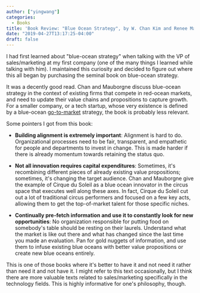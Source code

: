 ```yaml
---
author: ["yingwang"]
categories:
  - Books
title: 'Book Review: "Blue Ocean Strategy", by W. Chan Kim and Renee Mauborgne '
date: "2019-04-27T13:17:25-04:00"
draft: false
---
```


I had first learned about "blue-ocean strategy" when talking with the VP of
sales/marketing at my first company (one of the many things I learned while
talking with him). I maintained this curiosity and decided to figure out where
this all began by purchasing the seminal book on blue-ocean strategy.

It was a decently good read. Chan and Mauborgne discuss blue-ocean strategy in
the context of existing firms that compete in red-ocean markets, and need to
update their value chains and propositions to capture growth. For a smaller
company, or a tech startup, whose very existence is defined by a blue-ocean
[go-to-market](https://en.wikipedia.org/wiki/Go_to_market) strategy, the book is
probably less relevant.

Some pointers I got from this book:

- **Building alignment is extremely important**: Alignment is hard to do.
  Organizational processes need to be fair, transparent, and empathetic for
  people and departments to invest in change. This is made harder if there is
  already momentum towards retaining the status quo.

- **Not all innovation requires capital expenditures**: Sometimes, it's
  recombining different pieces of already existing value propositions;
  sometimes, it's changing the target audience. Chan and Mauborgne give the
  example of Cirque du Soleil as a blue ocean innovator in the circus space
  that executes well along these axes. In fact, Cirque du Soleil cut out a lot
  of traditional circus performers and focused on a few key acts, allowing
  them to get the top-of-market talent for those specific niches.

- **Continually pre-fetch information and use it to constantly look for new
  opportunities**: No organization responsible for putting food on somebody's
  table should be resting on their laurels. Understand what the market is like
  out there and what has changed since the last time you made an evaluation.
  Pan for gold nuggets of information, and use them to infuse existing blue
  oceans with better value propositions or create new blue oceans entirely.

This is one of those books where it's better to have it and not need it rather
than need it and not have it. I might refer to this text occasionally, but I
think there are more valuable texts related to sales/marketing specifically in
the technology fields. This is highly informative for one's philosophy, though.
